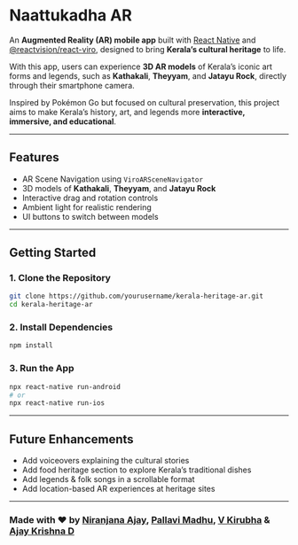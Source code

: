 # Naattukadha AR

An **Augmented Reality (AR) mobile app** built with [React Native](https://reactnative.dev/) and [@reactvision/react-viro](https://github.com/viromedia/viro), designed to bring **Kerala’s cultural heritage** to life.

With this app, users can experience **3D AR models** of Kerala’s iconic art forms and legends, such as **Kathakali**, **Theyyam**, and **Jatayu Rock**, directly through their smartphone camera.

Inspired by Pokémon Go but focused on cultural preservation, this project aims to make Kerala’s history, art, and legends more **interactive, immersive, and educational**.

---

## Features

- AR Scene Navigation using `ViroARSceneNavigator`
- 3D models of **Kathakali**, **Theyyam**, and **Jatayu Rock**
- Interactive drag and rotation controls
- Ambient light for realistic rendering
- UI buttons to switch between models

---

## Getting Started

### 1. Clone the Repository

```bash
git clone https://github.com/yourusername/kerala-heritage-ar.git
cd kerala-heritage-ar
```

### 2. Install Dependencies

```bash
npm install
```
### 3. Run the App

```bash
npx react-native run-android
# or
npx react-native run-ios
```

---


## Future Enhancements

- Add voiceovers explaining the cultural stories
- Add food heritage section to explore Kerala’s traditional dishes
- Add legends & folk songs in a scrollable format
- Add location-based AR experiences at heritage sites

---

### Made with ❤️ by [Niranjana Ajay](https://github.com/NiranjanaAjay), [Pallavi Madhu](https://github.com/Pallavi-Madhu), [V Kirubha](https://github.com/3-stardust-7) & [Ajay Krishna D](https://github.com/Ajay-Krishna00/)